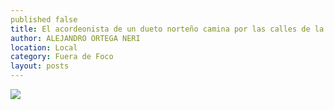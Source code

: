 ```yaml
---
published false
title: El acordeonista de un dueto norteño camina por las calles de la ciudad
author: ALEJANDRO ORTEGA NERI
location: Local
category: Fuera de Foco
layout: posts
---
```


![](http://i.imgur.com/0bX3oHMm.jpg)
